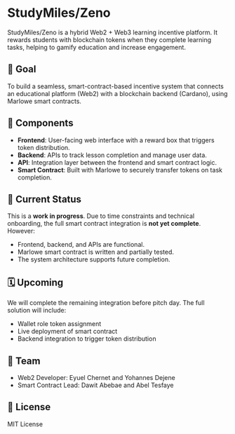 
# StudyMiles/Zeno

StudyMiles/Zeno is a hybrid Web2 + Web3 learning incentive platform. It rewards students with blockchain tokens when they complete learning tasks, helping to gamify education and increase engagement.

## 🎯 Goal
To build a seamless, smart-contract-based incentive system that connects an educational platform (Web2) with a blockchain backend (Cardano), using Marlowe smart contracts.

## 🧩 Components

- **Frontend**: User-facing web interface with a reward box that triggers token distribution.
- **Backend**: APIs to track lesson completion and manage user data.
- **API**: Integration layer between the frontend and smart contract logic.
- **Smart Contract**: Built with Marlowe to securely transfer tokens on task completion.

## 🚧 Current Status

This is a **work in progress**. Due to time constraints and technical onboarding, the full smart contract integration is **not yet complete**. However:

- Frontend, backend, and APIs are functional.
- Marlowe smart contract is written and partially tested.
- The system architecture supports future completion.

## 🗓️ Upcoming

We will complete the remaining integration before pitch day. The full solution will include:
- Wallet role token assignment
- Live deployment of smart contract
- Backend integration to trigger token distribution

## 🤝 Team

- Web2 Developer: Eyuel Chernet and Yohannes Dejene
- Smart Contract Lead: Dawit Abebae and Abel Tesfaye
  
## 📝 License

MIT License
